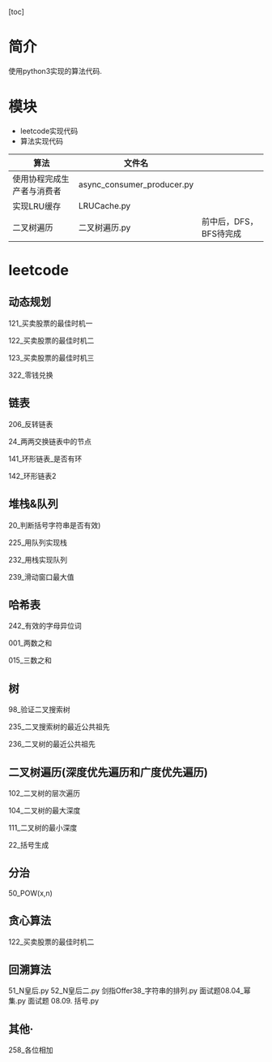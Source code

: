 [toc]

# 简介

使用python3实现的算法代码.

# 模块

* leetcode实现代码
* 算法实现代码

|算法|文件名||
|---|---|---|
|使用协程完成生产者与消费者|async_consumer_producer.py||
|实现LRU缓存|LRUCache.py||
|二叉树遍历|二叉树遍历.py| 前中后，DFS，BFS待完成 |

# leetcode

## 动态规划
121_买卖股票的最佳时机一

122_买卖股票的最佳时机二

123_买卖股票的最佳时机三

322_零钱兑换

## 链表

206_反转链表

24_两两交换链表中的节点

141_环形链表_是否有环

142_环形链表2


## 堆栈&队列
20_判断括号字符串是否有效)

225_用队列实现栈

232_用栈实现队列

239_滑动窗口最大值

## 哈希表

242_有效的字母异位词

001_两数之和

015_三数之和

## 树

98_验证二叉搜索树

235_二叉搜索树的最近公共祖先

236_二叉树的最近公共祖先

## 二叉树遍历(深度优先遍历和广度优先遍历)
102_二叉树的层次遍历

104_二叉树的最大深度

111_二叉树的最小深度

22_括号生成

## 分治

50_POW(x,n)

## 贪心算法
122_买卖股票的最佳时机二

## 回溯算法

51_N皇后.py
52_N皇后二.py
剑指Offer38_字符串的排列.py
面试题08.04_幂集.py
面试题 08.09. 括号.py

## 其他·

258_各位相加
